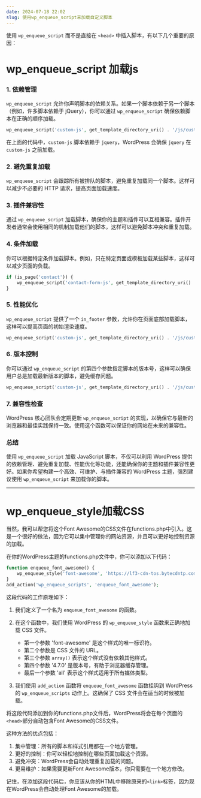 ```yaml
---
date: 2024-07-18 22:02
slug: 使用wp_enqueue_script来加载自定义脚本
---
```


使用 `wp_enqueue_script` 而不是直接在 `<head>` 中插入脚本，有以下几个重要的原因：

# wp_enqueue_script 加载js

### 1. **依赖管理**

`wp_enqueue_script` 允许你声明脚本的依赖关系。如果一个脚本依赖于另一个脚本（例如，许多脚本依赖于 jQuery），你可以通过 `wp_enqueue_script` 确保依赖脚本在正确的顺序加载。

<!-- truncate -->

```php
wp_enqueue_script('custom-js', get_template_directory_uri() . '/js/custom.js', array('jquery'), null, true);
```

在上面的代码中，`custom-js` 脚本依赖于 `jquery`，WordPress 会确保 `jquery` 在 `custom-js` 之前加载。

### 2. **避免重复加载**

`wp_enqueue_script` 会跟踪所有被排队的脚本，避免重复加载同一个脚本。这样可以减少不必要的 HTTP 请求，提高页面加载速度。

### 3. **插件兼容性**

通过 `wp_enqueue_script` 加载脚本，确保你的主题和插件可以互相兼容。插件开发者通常会使用相同的机制加载他们的脚本，这样可以避免脚本冲突和重复加载。

### 4. **条件加载**

你可以根据特定条件加载脚本。例如，只在特定页面或模板加载某些脚本，这样可以减少页面的负载。

```php
if (is_page('contact')) {
    wp_enqueue_script('contact-form-js', get_template_directory_uri() . '/js/contact-form.js', array(), null, true);
}
```

### 5. **性能优化**

`wp_enqueue_script` 提供了一个 `in_footer` 参数，允许你在页面底部加载脚本，这样可以提高页面的初始渲染速度。

```php
wp_enqueue_script('custom-js', get_template_directory_uri() . '/js/custom.js', array(), null, true);
```

### 6. **版本控制**

你可以通过 `wp_enqueue_script` 的第四个参数指定脚本的版本号，这样可以确保用户总是加载最新版本的脚本，避免缓存问题。

```php
wp_enqueue_script('custom-js', get_template_directory_uri() . '/js/custom.js', array(), '1.0.0', true);
```

### 7. **兼容性检查**

WordPress 核心团队会定期更新 `wp_enqueue_script` 的实现，以确保它与最新的浏览器和最佳实践保持一致。使用这个函数可以保证你的网站在未来的兼容性。

### 总结

使用 `wp_enqueue_script` 加载 JavaScript 脚本，不仅可以利用 WordPress 提供的依赖管理、避免重复加载、性能优化等功能，还能确保你的主题和插件兼容性更好。如果你希望构建一个高效、可维护、与插件兼容的 WordPress 主题，强烈建议使用 `wp_enqueue_script` 来加载你的脚本。



-------

# wp_enqueue_style加载CSS

当然，我可以帮您将这个Font Awesome的CSS文件在functions.php中引入。这是一个很好的做法，因为它可以集中管理你的网站资源，并且可以更好地控制资源的加载。

在你的WordPress主题的functions.php文件中，你可以添加以下代码：

```php
function enqueue_font_awesome() {
    wp_enqueue_style('font-awesome', 'https://lf3-cdn-tos.bytecdntp.com/cdn/expire-1-M/font-awesome/4.7.0/css/font-awesome.min.css', array(), '4.7.0', 'all');
}
add_action('wp_enqueue_scripts', 'enqueue_font_awesome');
```

这段代码的工作原理如下：

1. 我们定义了一个名为 `enqueue_font_awesome` 的函数。

2. 在这个函数中，我们使用 WordPress 的 `wp_enqueue_style` 函数来正确地加载 CSS 文件。

   - 第一个参数 'font-awesome' 是这个样式的唯一标识符。
   - 第二个参数是 CSS 文件的 URL。
   - 第三个参数 `array()` 表示这个样式没有依赖其他样式。
   - 第四个参数 '4.7.0' 是版本号，有助于浏览器缓存管理。
   - 最后一个参数 'all' 表示这个样式适用于所有媒体类型。

3. 我们使用 `add_action` 函数将 `enqueue_font_awesome` 函数挂钩到 WordPress 的 `wp_enqueue_scripts` 动作上。这确保了 CSS 文件会在适当的时候被加载。

将这段代码添加到你的functions.php文件后，WordPress将会在每个页面的`<head>`部分自动包含Font Awesome的CSS文件。

这种方法的优点包括：

1. 集中管理：所有的脚本和样式引用都在一个地方管理。
2. 更好的控制：你可以轻松地控制在哪些页面加载这个资源。
3. 避免冲突：WordPress会自动处理重复加载的问题。
4. 更易维护：如果需要更新Font Awesome版本，你只需要在一个地方修改。

记住，在添加这段代码后，你应该从你的HTML中移除原来的`<link>`标签，因为现在WordPress会自动处理Font Awesome的加载。

